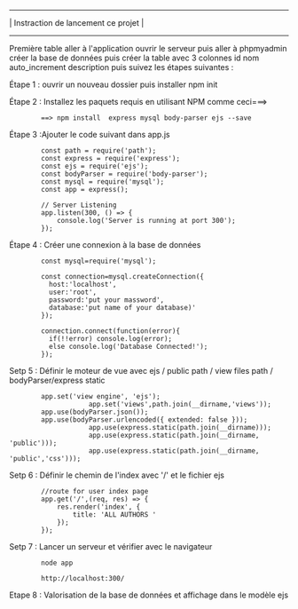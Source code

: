 
------------------------------------------------------------------------------------------------------------------------------------------------------------------------------------------------------------------------------
|                                                                     Instraction de lancement ce projet                                                                                                                     |
------------- ----------------------------------------------------------------------------------------------------------------------------------------------------------------------------------------------------------------


Première table aller à l'application ouvrir le serveur puis aller à phpmyadmin créer la base de données puis créer la table avec 3 colonnes id nom auto_increment 
description puis suivez les étapes suivantes :


Étape 1 : ouvrir un nouveau dossier puis installer npm init  
			 
		
Étape 2  :  Installez les paquets requis en utilisant NPM comme ceci===> 

			==> npm install  express mysql body-parser ejs --save
			
		
Étape 3  :Ajouter le code suivant dans app.js
		
			const path = require('path');
			const express = require('express');
			const ejs = require('ejs');
			const bodyParser = require('body-parser');
			const mysql = require('mysql');
			const app = express();

			// Server Listening
			app.listen(300, () => {
				console.log('Server is running at port 300');
			});
			
		
		
Étape 4 : Créer une connexion à la base de données 

			const mysql=require('mysql');
			
			const connection=mysql.createConnection({
			  host:'localhost',
			  user:'root',
			  password:'put your massword',
			  database:'put name of your database)'
			});
			
			connection.connect(function(error){
			  if(!!error) console.log(error);
			  else console.log('Database Connected!');
			}); 

Setp 5 : Définir le moteur de vue avec ejs / public path / view files path / bodyParser/express static

			app.set('view engine', 'ejs');
                        app.set('views',path.join(__dirname,'views'));
			app.use(bodyParser.json());
			app.use(bodyParser.urlencoded({ extended: false }));
                        app.use(express.static(path.join(__dirname)));
                        app.use(express.static(path.join(__dirname, 'public')));
                        app.use(express.static(path.join(__dirname, 'public','css')));

Setp 6 : Définir le chemin de l'index avec '/' et le fichier ejs
			
			//route for user index page
			app.get('/',(req, res) => {
				res.render('index', {
					title: 'ALL AUTHORS '
				});
			});

Setp 7 : Lancer un serveur et vérifier avec le navigateur

			node app

			http://localhost:300/
			
Etape 8 : Valorisation de la base de données et affichage dans le modèle ejs
